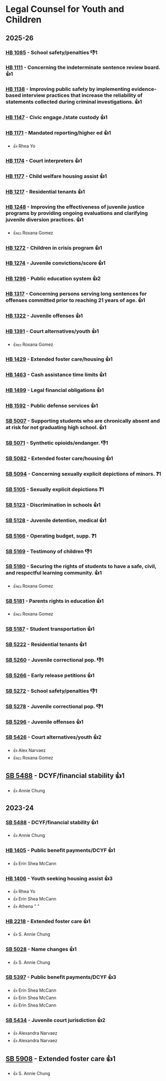# Legal Counsel for Youth and Children
## 2025-26

### [HB 1085](/bill/2025-26/hb/1085/) - School safety/penalties  👎1 

### [HB 1111](/bill/2025-26/hb/1111/) - Concerning the indeterminate sentence review board. 👍1  

### [HB 1138](/bill/2025-26/hb/1138/) - Improving public safety by implementing evidence-based interview practices that increase the reliability of statements collected during criminal investigations. 👍1  

### [HB 1147](/bill/2025-26/hb/1147/) - Civic engage./state custody 👍1  

### [HB 1171](/bill/2025-26/hb/1171/) - Mandated reporting/higher ed 👍1  
* 👍 Rhea Yo

### [HB 1174](/bill/2025-26/hb/1174/) - Court interpreters 👍1  

### [HB 1177](/bill/2025-26/hb/1177/) - Child welfare housing assist 👍1  

### [HB 1217](/bill/2025-26/hb/1217/) - Residential tenants 👍1  

### [HB 1248](/bill/2025-26/hb/1248/) - Improving the effectiveness of juvenile justice programs by providing ongoing evaluations and clarifying juvenile diversion practices. 👍1  
* 👍💵 Roxana Gomez

### [HB 1272](/bill/2025-26/hb/1272/) - Children in crisis program 👍1  

### [HB 1274](/bill/2025-26/hb/1274/) - Juvenile convictions/score 👍1  

### [HB 1296](/bill/2025-26/hb/1296/) - Public education system 👍2  

### [HB 1317](/bill/2025-26/hb/1317/) - Concerning persons serving long sentences for offenses committed prior to reaching 21 years of age. 👍1  

### [HB 1322](/bill/2025-26/hb/1322/) - Juvenile offenses 👍1  

### [HB 1391](/bill/2025-26/hb/1391/) - Court alternatives/youth 👍1  
* 👍💵 Roxana Gomez

### [HB 1429](/bill/2025-26/hb/1429/) - Extended foster care/housing 👍1  

### [HB 1463](/bill/2025-26/hb/1463/) - Cash assistance time limits 👍1  

### [HB 1499](/bill/2025-26/hb/1499/) - Legal financial obligations 👍1  

### [HB 1592](/bill/2025-26/hb/1592/) - Public defense services 👍1  

### [SB 5007](/bill/2025-26/sb/5007/) - Supporting students who are chronically absent and at risk for not graduating high school. 👍1  

### [SB 5071](/bill/2025-26/sb/5071/) - Synthetic opioids/endanger.  👎1 

### [SB 5082](/bill/2025-26/sb/5082/) - Extended foster care/housing 👍1  

### [SB 5094](/bill/2025-26/sb/5094/) - Concerning sexually explicit depictions of minors.    ❓1

### [SB 5105](/bill/2025-26/sb/5105/) - Sexually explicit depictions   ❓1

### [SB 5123](/bill/2025-26/sb/5123/) - Discrimination in schools 👍1  

### [SB 5128](/bill/2025-26/sb/5128/) - Juvenile detention, medical 👍1  

### [SB 5166](/bill/2025-26/sb/5166/) - Operating budget, supp.   ❓1

### [SB 5169](/bill/2025-26/sb/5169/) - Testimony of children  👎1 

### [SB 5180](/bill/2025-26/sb/5180/) - Securing the rights of students to have a safe, civil, and respectful learning community. 👍1  
* 👍💵 Roxana Gomez

### [SB 5181](/bill/2025-26/sb/5181/) - Parents rights in education 👍1  
* 👍💵 Roxana Gomez

### [SB 5187](/bill/2025-26/sb/5187/) - Student transportation 👍1  

### [SB 5222](/bill/2025-26/sb/5222/) - Residential tenants 👍1  

### [SB 5260](/bill/2025-26/sb/5260/) - Juvenile correctional pop.  👎1 

### [SB 5266](/bill/2025-26/sb/5266/) - Early release petitions 👍1  

### [SB 5272](/bill/2025-26/sb/5272/) - School safety/penalties  👎1 

### [SB 5278](/bill/2025-26/sb/5278/) - Juvenile correctional pop.  👎1 

### [SB 5296](/bill/2025-26/sb/5296/) - Juvenile offenses 👍1  

### [SB 5426](/bill/2025-26/sb/5426/) - Court alternatives/youth 👍2  
* 👍 Alex Narvaez
* 👍💵 Roxana Gomez

## [SB 5488](/bill/2025-26/sb/5488/) - DCYF/financial stability 👍1  
* 👍 Annie Chung

## 2023-24

### [SB 5488](/bill/2023-24/sb/5488/) - DCYF/financial stability 👍1  
* 👍 Annie Chung

### [HB 1405](/bill/2023-24/hb/1405/) - Public benefit payments/DCYF 👍1  
* 👍 Erin Shea McCann

### [HB 1406](/bill/2023-24/hb/1406/) - Youth seeking housing assist 👍3  
* 👍 Rhea Yo
* 👍 Erin Shea McCann
* 👍 Athena " "

### [HB 2218](/bill/2023-24/hb/2218/) - Extended foster care 👍1  
* 👍 S. Annie Chung

### [SB 5028](/bill/2023-24/sb/5028/) - Name changes 👍1  
* 👍 S. Annie Chung

### [SB 5397](/bill/2023-24/sb/5397/) - Public benefit payments/DCYF 👍3  
* 👍 Erin Shea McCann
* 👍 Erin Shea McCann
* 👍 Erin Shea McCann

### [SB 5434](/bill/2023-24/sb/5434/) - Juvenile court jurisdiction 👍2  
* 👍 Alexandra Narvaez
* 👍 Alexandra Narvaez

## [SB 5908](/bill/2023-24/sb/5908/) - Extended foster care 👍1  
* 👍 S. Annie Chung
